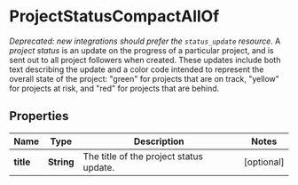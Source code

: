 

# ProjectStatusCompactAllOf

*Deprecated: new integrations should prefer the `status_update` resource.* A *project status* is an update on the progress of a particular project, and is sent out to all project followers when created. These updates include both text describing the update and a color code intended to represent the overall state of the project: \"green\" for projects that are on track, \"yellow\" for projects at risk, and \"red\" for projects that are behind.

## Properties

| Name | Type | Description | Notes |
|------------ | ------------- | ------------- | -------------|
|**title** | **String** | The title of the project status update. |  [optional] |




